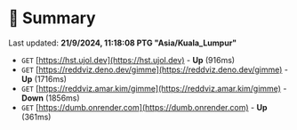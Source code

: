 # 📖 Summary
Last updated: **21/9/2024, 11:18:08 PTG "Asia/Kuala_Lumpur"**

- `GET` [https://hst.ujol.dev](https://hst.ujol.dev) - **Up** (916ms)
- `GET` [https://reddviz.deno.dev/gimme](https://reddviz.deno.dev/gimme) - **Up** (1716ms)
- `GET` [https://reddviz.amar.kim/gimme](https://reddviz.amar.kim/gimme) - **Down** (1856ms)
- `GET` [https://dumb.onrender.com](https://dumb.onrender.com) - **Up** (361ms)
